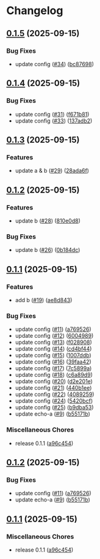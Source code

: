# Changelog

## [0.1.5](https://github.com/LancelotLewis/release-please-demo/compare/release-please-v0.1.4...release-please-v0.1.5) (2025-09-15)


### Bug Fixes

* update config ([#34](https://github.com/LancelotLewis/release-please-demo/issues/34)) ([bc87698](https://github.com/LancelotLewis/release-please-demo/commit/bc8769883ba637e049e9d34c1d6b56319f37a52e))

## [0.1.4](https://github.com/LancelotLewis/release-please-demo/compare/release-please-v0.1.3...release-please-v0.1.4) (2025-09-15)


### Bug Fixes

* update config ([#31](https://github.com/LancelotLewis/release-please-demo/issues/31)) ([f671b81](https://github.com/LancelotLewis/release-please-demo/commit/f671b817eff4d1c95e50e3155096bab90671c0f2))
* update config ([#33](https://github.com/LancelotLewis/release-please-demo/issues/33)) ([137adb2](https://github.com/LancelotLewis/release-please-demo/commit/137adb2f4972a27e7e4440b730266b35da95472a))

## [0.1.3](https://github.com/LancelotLewis/release-please-demo/compare/release-please-v0.1.2...release-please-v0.1.3) (2025-09-15)


### Features

* update a & b ([#29](https://github.com/LancelotLewis/release-please-demo/issues/29)) ([28ada6f](https://github.com/LancelotLewis/release-please-demo/commit/28ada6f6bb9ff83127ed8573deb9ecafbfbf08b6))

## [0.1.2](https://github.com/LancelotLewis/release-please-demo/compare/release-please-v0.1.1...release-please-v0.1.2) (2025-09-15)


### Features

* update b ([#28](https://github.com/LancelotLewis/release-please-demo/issues/28)) ([810e0d8](https://github.com/LancelotLewis/release-please-demo/commit/810e0d896dad8f36e02c1b35b8f552d2b2eaf59e))


### Bug Fixes

* update b ([#26](https://github.com/LancelotLewis/release-please-demo/issues/26)) ([0b184dc](https://github.com/LancelotLewis/release-please-demo/commit/0b184dc438b42f5d0dc694ad8c68554dcf8ae0a8))

## [0.1.1](https://github.com/LancelotLewis/release-please-demo/compare/release-please-v0.1.2...release-please-v0.1.1) (2025-09-15)


### Features

* add b ([#19](https://github.com/LancelotLewis/release-please-demo/issues/19)) ([ae8d843](https://github.com/LancelotLewis/release-please-demo/commit/ae8d8431b078ba4b420a6bca5aae53da6b2fa0be))


### Bug Fixes

* update config ([#11](https://github.com/LancelotLewis/release-please-demo/issues/11)) ([a769526](https://github.com/LancelotLewis/release-please-demo/commit/a7695265e2975a8f9697e8a0acfc2b2310714386))
* update config ([#12](https://github.com/LancelotLewis/release-please-demo/issues/12)) ([6004989](https://github.com/LancelotLewis/release-please-demo/commit/6004989b99a503422e7cef851c600d0b07f88318))
* update config ([#13](https://github.com/LancelotLewis/release-please-demo/issues/13)) ([f028908](https://github.com/LancelotLewis/release-please-demo/commit/f028908718c40914f9f60e32e7a887a9055ac0aa))
* update config ([#14](https://github.com/LancelotLewis/release-please-demo/issues/14)) ([cd4bf44](https://github.com/LancelotLewis/release-please-demo/commit/cd4bf44611a0a0584918ce47b96c74b63e7ea213))
* update config ([#15](https://github.com/LancelotLewis/release-please-demo/issues/15)) ([1007ddb](https://github.com/LancelotLewis/release-please-demo/commit/1007ddb62475300431e417862c1344f4f0299878))
* update config ([#16](https://github.com/LancelotLewis/release-please-demo/issues/16)) ([39faa42](https://github.com/LancelotLewis/release-please-demo/commit/39faa42b20c0584bfef22dbb1a2b96613f086ccc))
* update config ([#17](https://github.com/LancelotLewis/release-please-demo/issues/17)) ([7c5899a](https://github.com/LancelotLewis/release-please-demo/commit/7c5899a53a1cef0e20d839e2b417c6c1536c8d95))
* update config ([#18](https://github.com/LancelotLewis/release-please-demo/issues/18)) ([c6a89d9](https://github.com/LancelotLewis/release-please-demo/commit/c6a89d9c75c58c844c012a2c37c2c00f2a9b46ca))
* update config ([#20](https://github.com/LancelotLewis/release-please-demo/issues/20)) ([d2e201e](https://github.com/LancelotLewis/release-please-demo/commit/d2e201e39e0dbc20a5ca0a4542d968a21a50dd23))
* update config ([#21](https://github.com/LancelotLewis/release-please-demo/issues/21)) ([440b1ee](https://github.com/LancelotLewis/release-please-demo/commit/440b1eecb31487023b042954308cae4f87a0e642))
* update config ([#22](https://github.com/LancelotLewis/release-please-demo/issues/22)) ([4089259](https://github.com/LancelotLewis/release-please-demo/commit/40892595e52d4d601f24c7f6dae2b1fffdee4fd3))
* update config ([#24](https://github.com/LancelotLewis/release-please-demo/issues/24)) ([5420bcf](https://github.com/LancelotLewis/release-please-demo/commit/5420bcf3caf99b0fd428c67f76e1a2799f7275b9))
* update config ([#25](https://github.com/LancelotLewis/release-please-demo/issues/25)) ([b9dba53](https://github.com/LancelotLewis/release-please-demo/commit/b9dba5387ccaf8288a118d2d362b035141807a3f))
* update echo-a ([#9](https://github.com/LancelotLewis/release-please-demo/issues/9)) ([b55171b](https://github.com/LancelotLewis/release-please-demo/commit/b55171b17900eddc28f72b9e3cffa489085ff11c))


### Miscellaneous Chores

* release 0.1.1 ([a96c454](https://github.com/LancelotLewis/release-please-demo/commit/a96c454be10d1f547263f21a5c7bf71dd0d920f5))

## [0.1.2](https://github.com/LancelotLewis/release-please-demo/compare/v0.1.1...v0.1.2) (2025-09-15)


### Bug Fixes

* update config ([#11](https://github.com/LancelotLewis/release-please-demo/issues/11)) ([a769526](https://github.com/LancelotLewis/release-please-demo/commit/a7695265e2975a8f9697e8a0acfc2b2310714386))
* update echo-a ([#9](https://github.com/LancelotLewis/release-please-demo/issues/9)) ([b55171b](https://github.com/LancelotLewis/release-please-demo/commit/b55171b17900eddc28f72b9e3cffa489085ff11c))

## [0.1.1](https://github.com/LancelotLewis/release-please-demo/compare/v0.1.0...v0.1.1) (2025-09-15)


### Miscellaneous Chores

* release 0.1.1 ([a96c454](https://github.com/LancelotLewis/release-please-demo/commit/a96c454be10d1f547263f21a5c7bf71dd0d920f5))

